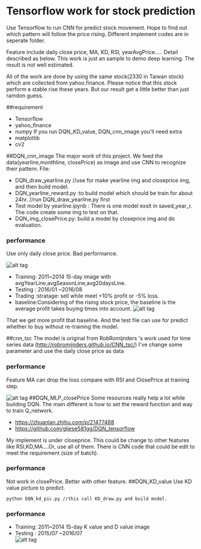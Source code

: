 # Tensorflow work for stock prediction
Use Tensorflow to run CNN for predict stock movement. Hope to find out which pattern will follow the price rising. Different implement codes are in seperate folder.
 
Feature include daily close price, MA, KD, RSI, yearAvgPrice..... Detail described as below. This work is just an sample to demo deep learning. The result is not well estimated. 
 
All of the work are done by using the same stock(2330 in Taiwan stock) which are collected from yahoo.finance. Please notice that this stock perform a stable rise these years. But our result get a little better than just ramdon guess.

##requirement
- Tensorflow
- yahoo_finance
- numpy
If you run DQN_KD_value, DQN_cnn_image you'll need extra
- matplotlib
- cv2

##DQN_cnn_image
The major work of this project. We feed the data(yearline,monthline, closePrice) as image and use CNN to recognize their pattern. 
File:
- DQN_draw_yearline.py  //use for make yearline img and closeprice img, and then build model.
- DQN_yearline_reward.py :to build model which should be train for about 24hr. //run DQN_draw_yearline.py first
- Test model by yearline.ipynb : There is one model exsit in saved_year_r. The code create some img to test on that.
- DQN_img_closePrice.py: build a model by closeprice img and do evaluation.

### performance
Use only daily close price. Bad performance. 
 
![alt tag](https://github.com/kimber-chen/Tensorflow-for-stock-prediction/blob/master/graph/closePrice_rst.PNG)
  * Training: 2011~2014 15-day image with avgYearLine,avgSeasonLine,avg20daysLine. 
  * Testing : 2016/01 ~2016/08  
  * Trading :stratage: sell while meet +10% profit or -5% loss.
  * baseline:Considering of the rising stock price, the baseline is the average profit takes buying times into account.
![alt tag](https://github.com/kimber-chen/Tensorflow-for-stock-prediction/blob/master/graph/closePrice_rst.PNG)
  
 That we get more profit that baseline. And the test file can use for predict whether to buy without re-training the model.

##cnn_tsc
The model is original from RobRomijnders 's work used for time series data (http://robromijnders.github.io/CNN_tsc/) 
 I've change some parameter and use the daily close price as data
### performance
Feature MA can drop the loss compare with RSI and ClosePrice at training step.
 
![alt tag](https://github.com/kimber-chen/Tensorflow-for-stock-prediction/blob/master/graph/cnn_tsc_rst.PNG)
##DQN_MLP_closePrice
Some resources really help a lot while building DQN. The main different is how to set the reward function and way to train Q_network.
  * https://zhuanlan.zhihu.com/p/21477488
  * https://github.com/gliese581gg/DQN_tensorflow
 
My implement is under closeprice. This could be change to other features like RSI,KD,MA....Or, use all of them. There is CNN code that could be edit to meet the requirement (size of batch).  
 
### performance
Not work in closePrice. Better with other feature.
##DQN_KD_value
Use KD value picture to predict.
```
python DQN_kd_pic.py //this call KD_draw.py and build model.
```
### performance
  * Training: 2011~2014 15-day K value and D value image
  * Testing : 2015/07 ~2016/07  
![alt tag](https://github.com/kimber-chen/Tensorflow-for-stock-prediction/blob/master/graph/KD_rst.PNG)

